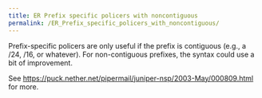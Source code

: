 ```yaml
---
title: ER Prefix specific policers with noncontiguous
permalink: /ER_Prefix_specific_policers_with_noncontiguous/
---
```


Prefix-specific policers are only useful if the prefix is contiguous (e.g., a /24, /16, or whatever). For non-contiguous prefixes, the syntax could use a bit of improvement.

See <https://puck.nether.net/pipermail/juniper-nsp/2003-May/000809.html> for more.